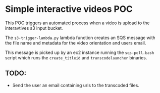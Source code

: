 # Simple interactive videos POC

This POC triggers an automated process when a video is upload to the interavtives s3 input bucket.

The `s3-trigger-lambda.py` lambda function creates an SQS message with the file name and metadata for the video orientation and users email.

This message is picked up by an ec2 instance running the `sqs-poll.bash` script which runs the `create_titleid` and `transcodelauncher` binaries.

## TODO:

- Send the user an email containing urls to the transcoded files.



